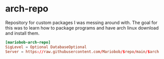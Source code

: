 # arch-repo

Repository for custom packages I was messing around with. The goal for this was to learn how to package programs and have arch linux download and install them. 

```conf
[mariobob-arch-repo]
SigLevel = Optional DatabaseOptional
Server = https://raw.githubusercontent.com/Mariobob/$repo/main/$arch
```
